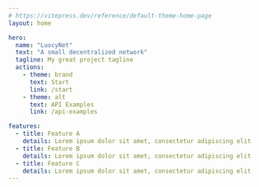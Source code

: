 ```yaml
---
# https://vitepress.dev/reference/default-theme-home-page
layout: home

hero:
  name: "LuocyNet"
  text: "A small decentralized network"
  tagline: My great project tagline
  actions:
    - theme: brand
      text: Start
      link: /start
    - theme: alt
      text: API Examples
      link: /api-examples

features:
  - title: Feature A
    details: Lorem ipsum dolor sit amet, consectetur adipiscing elit
  - title: Feature B
    details: Lorem ipsum dolor sit amet, consectetur adipiscing elit
  - title: Feature C
    details: Lorem ipsum dolor sit amet, consectetur adipiscing elit
---
```


